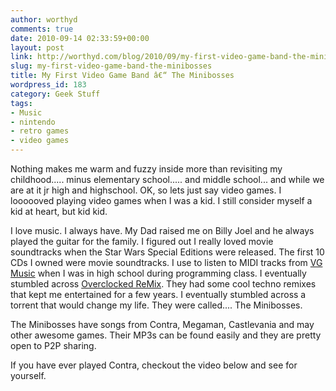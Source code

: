 ```yaml
---
author: worthyd
comments: true
date: 2010-09-14 02:33:59+00:00
layout: post
link: http://worthyd.com/blog/2010/09/my-first-video-game-band-the-minibosses/
slug: my-first-video-game-band-the-minibosses
title: My First Video Game Band â€“ The Minibosses
wordpress_id: 183
category: Geek Stuff
tags:
- Music
- nintendo
- retro games
- video games
---
```


Nothing makes me warm and fuzzy inside more than revisiting my childhood..... minus elementary school..... and middle school... and while we are at it jr high and highschool.   OK, so lets just say video games. I loooooved playing video games when I was a kid. I still consider myself a kid at heart, but kid kid. 

I love music.  I always have. My Dad raised me on Billy Joel and he always played the guitar for the family.  I figured out I really loved movie soundtracks when the Star Wars Special Editions were released.  The first 10 CDs I owned were movie soundtracks.  I use to listen to MIDI tracks from [VG Music](http://vgmusic.com/) when I was in high school during programming class.  I eventually stumbled across [Overclocked ReMix](http://ocremix.org/).  They had some cool techno remixes that kept me entertained for a few years. I eventually stumbled across a torrent that would change my life. They were called.... The Minibosses.
<!-- more -->
The Minibosses have songs from Contra, Megaman, Castlevania and may other awesome games.  Their MP3s can be found easily and they are pretty open to P2P sharing.

If you have ever played Contra, checkout the video below and see for yourself.  


